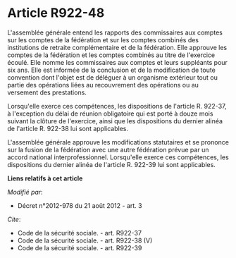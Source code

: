 # Article R922-48

L'assemblée générale entend les rapports des commissaires aux comptes sur les comptes de la fédération et sur les comptes
combinés des institutions de retraite complémentaire et de la fédération. Elle approuve les comptes de la fédération et les
comptes combinés au titre de l'exercice écoulé. Elle nomme les commissaires aux comptes et leurs suppléants pour six ans.
Elle est informée de la conclusion et de la modification de toute convention dont l'objet est de déléguer à un organisme
extérieur tout ou partie des opérations liées au recouvrement des opérations ou au versement des prestations. 

Lorsqu'elle exerce ces compétences, les dispositions de l'article R. 922-37, à l'exception du délai de réunion obligatoire
qui est porté à douze mois suivant la clôture de l'exercice, ainsi que les dispositions du dernier alinéa de l'article R.
922-38 lui sont applicables. 

L'assemblée générale approuve les modifications statutaires et se prononce sur la fusion de la fédération avec une autre
fédération prévue par un accord national interprofessionnel. Lorsqu'elle exerce ces compétences, les dispositions du dernier
alinéa de l'article R. 922-39 lui sont applicables.

**Liens relatifs à cet article**

_Modifié par_:

  - Décret n°2012-978 du 21 août 2012 - art. 3

_Cite_:

  - Code de la sécurité sociale. - art. R922-37
  - Code de la sécurité sociale. - art. R922-38 (V)
  - Code de la sécurité sociale. - art. R922-39
